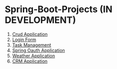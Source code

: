 # Spring-Boot-Projects (IN DEVELOPMENT)
1. <a href="https://github.com/AVBalajee/Spring-Boot-Projects/tree/main/BasicCrud">Crud Application</a>
2. <a href="https://github.com/AVBalajee/Spring-Boot-Projects/tree/main/Forms">Login Form</a>
3. <a href="https://github.com/AVBalajee/Spring-Boot-Projects/tree/main/TaskMgmt">Task Management</a>
4. <a href="https://github.com/AVBalajee/Spring-Boot-Projects/tree/main/SpringOauth">Spring Oauth Application</a>
5. <a href="https://github.com/AVBalajee/Spring-Boot-Projects/tree/main/WeatherApplication">Weather Application</a>
6. <a href="https://github.com/AVBalajee/Spring-Boot-Projects/tree/main/CRMApplication">CRM Application</a>

